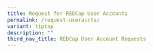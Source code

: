 ```yaml
---
title: Request for REDCap User Accounts
permalink: /request-useraccts/
variant: tiptap
description: ""
third_nav_title: REDCap User Account Requests
---
```

